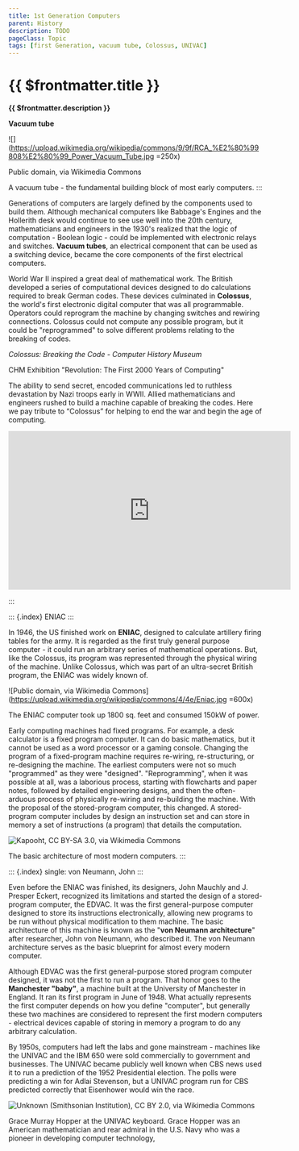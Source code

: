 ```yaml
---
title: 1st Generation Computers
parent: History
description: TODO
pageClass: Topic
tags: [first Generation, vacuum tube, Colossus, UNIVAC]
---
```


# {{ $frontmatter.title }}
**{{ $frontmatter.description }}**

<KeyConcepts :ConceptArray= "[
{
  Concept:'Concept 1',
  Details:'Details of concept 1'
},
{  
  Concept:'Concept 2',
  Details:'Details of concept 2' 
}
]" />

**Vacuum tube**

![](https://upload.wikimedia.org/wikipedia/commons/9/9f/RCA_%E2%80%99808%E2%80%99_Power_Vacuum_Tube.jpg =250x)

Public domain, via Wikimedia Commons

A vacuum tube - the fundamental building block of most early computers.
:::

Generations of computers are largely defined by the components used to
build them. Although mechanical computers like Babbage\'s Engines and
the Hollerith desk would continue to see use well into the 20th century,
mathematicians and engineers in the 1930\'s realized that the logic of
computation - Boolean logic - could be implemented with electronic
relays and switches. **Vacuum tubes**, an electrical component that can
be used as a switching device, became the core components of the first
electrical computers.

World War II inspired a great deal of mathematical work. The British
developed a series of computational devices designed to do calculations
required to break German codes. These devices culminated in
**Colossus**, the world\'s first electronic digital computer that was
all programmable. Operators could reprogram the machine by changing
switches and rewiring connections. Colossus could not compute any
possible program, but it could be \"reprogrammed\" to solve different
problems relating to the breaking of codes.

*Colossus: Breaking the Code - Computer History Museum*
<p>CHM Exhibition "Revolution: The First 2000 Years of Computing"

The ability to send secret, encoded communications led to ruthless devastation by Nazi troops early in WWII. Allied mathematicians and engineers rushed to build a machine capable of breaking the codes. Here we pay tribute to “Colossus” for helping to end the war and begin the age of computing.</p> 
<iframe width="560" height="315" src="https://www.youtube.com/embed/7cDeG3hyraA" title="YouTube video player" frameborder="0" allow="accelerometer; autoplay; clipboard-write; encrypted-media; gyroscope; picture-in-picture" allowfullscreen></iframe>  

:::

::: {.index}
ENIAC
:::

In 1946, the US finished work on **ENIAC**, designed to calculate
artillery firing tables for the army. It is regarded as the first truly
general purpose computer - it could run an arbitrary series of
mathematical operations. But, like the Colossus, its program was
represented through the physical wiring of the machine. Unlike Colossus,
which was part of an ultra-secret British program, the ENIAC was widely
known of.

![Public domain, via Wikimedia
Commons](https://upload.wikimedia.org/wikipedia/commons/4/4e/Eniac.jpg =600x)

The ENIAC computer took up 1800 sq. feet and consumed 150kW of power.

Early computing machines had fixed programs. For example, a desk
calculator is a fixed program computer. It can do basic mathematics, but
it cannot be used as a word processor or a gaming console. Changing the
program of a fixed-program machine requires re-wiring, re-structuring,
or re-designing the machine. The earliest computers were not so much
\"programmed\" as they were \"designed\". \"Reprogramming\", when it was
possible at all, was a laborious process, starting with flowcharts and
paper notes, followed by detailed engineering designs, and then the
often-arduous process of physically re-wiring and re-building the
machine. With the proposal of the stored-program computer, this changed.
A stored-program computer includes by design an instruction set and can
store in memory a set of instructions (a program) that details the
computation.

![Kapooht, CC BY-SA 3.0, via Wikimedia
Commons](https://upload.wikimedia.org/wikipedia/commons/e/e5/Von_Neumann_Architecture.svg)

The basic architecture of most modern computers.
:::


::: {.index}
single: von Neumann, John
:::

Even before the ENIAC was finished, its designers, John Mauchly and J.
Presper Eckert, recognized its limitations and started the design of a
stored-program computer, the EDVAC. It was the first general-purpose
computer designed to store its instructions electronically, allowing new
programs to be run without physical modification to them machine. The
basic architecture of this machine is known as the \"**von Neumann
architecture**\" after researcher, John von Neumann, who described it.
The von Neumann architecture serves as the basic blueprint for almost
every modern computer.

Although EDVAC was the first general-purpose stored program computer
designed, it was not the first to run a program. That honor goes to the
**Manchester \"baby\"**, a machine built at the University of Manchester
in England. It ran its first program in June of 1948. What actually
represents the first computer depends on how you define \"computer\",
but generally these two machines are considered to represent the first
modern computers - electrical devices capable of storing in memory a
program to do any arbitrary calculation.

By 1950s, computers had left the labs and gone mainstream - machines
like the UNIVAC and the IBM 650 were sold commercially to government and
businesses. The UNIVAC became publicly well known when CBS news used it
to run a prediction of the 1952 Presidential election. The polls were
predicting a win for Adlai Stevenson, but a UNIVAC program run for CBS
predicted correctly that Eisenhower would win the race.

![Unknown (Smithsonian Institution), CC BY 2.0, via Wikimedia
Commons](https://upload.wikimedia.org/wikipedia/commons/3/37/Grace_Hopper_and_UNIVAC.jpg)

Grace Murray Hopper at the UNIVAC keyboard. Grace Hopper was an American
mathematician and rear admiral in the U.S. Navy who was a pioneer in
developing computer technology,
